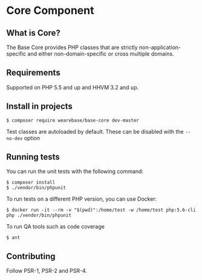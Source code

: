 Core Component
==============

What is Core?
-------------

The Base Core provides PHP classes that are strictly non-application-specific and either non-domain-specific or cross multiple domains.

Requirements
------------

Supported on PHP 5.5 and up and HHVM 3.2 and up.

Install in projects
-------------------

    $ composer require wearebase/base-core dev-master

Test classes are autoloaded by default. These can be disabled with the `--no-dev` option


Running tests
-------------

You can run the unit tests with the following command:

    $ composer install
    $ ./vendor/bin/phpunit

To run tests on a different PHP version, you can use Docker:

    $ docker run -it --rm -v "$(pwd)":/home/test -w /home/test php:5.6-cli php ./vendor/bin/phpunit

To run QA tools such as code coverage

    $ ant


Contributing
------------

Follow PSR-1, PSR-2 and PSR-4.
